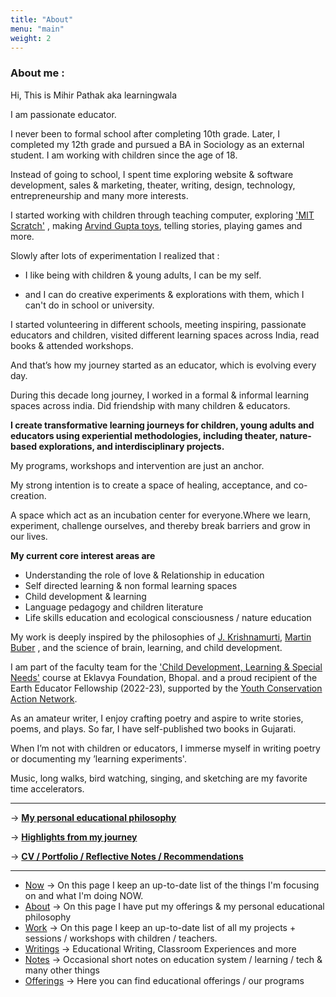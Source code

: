 ```yaml
---
title: "About"
menu: "main"
weight: 2
---
```


### About me : 

Hi, This is Mihir Pathak aka learningwala

I am passionate educator. 

I never been to formal school after completing 10th grade. Later, I completed my 12th grade and pursued a BA in Sociology as an external student. I am working with children since the age of 18. 

Instead of going to school, I spent time exploring website & software development, sales & marketing, theater, writing, design, technology, entrepreneurship and many more interests.

I started working with children through teaching computer, exploring ['MIT Scratch'](https://scratch.mit.edu/) , making [Arvind Gupta toys](https://www.arvindguptatoys.com/), telling stories, playing games and more.

Slowly after lots of experimentation I realized that :

- I like being with children & young adults, I can be my self.

- and I can do creative experiments & explorations with them, which I can't do in school or university.

I started volunteering in different schools, meeting inspiring, passionate educators and children, visited different learning spaces across India, read books & attended workshops.

And that’s how my journey started as an educator, which is evolving every day.

During this decade long journey, I worked in a formal & informal learning spaces across india. Did friendship with many children & educators.

**I create transformative learning journeys for children, young adults and educators using experiential methodologies, including theater, nature-based explorations, and interdisciplinary projects.**

My programs, workshops and intervention are just an anchor. 

My strong intention is to create a space of healing, acceptance, and co-creation.

A space which act as an incubation center for everyone.Where we learn, experiment, challenge ourselves, and thereby break barriers and grow in our lives. 

**My current core interest areas are** 

- Understanding the role of love & Relationship in education
- Self directed learning & non formal learning spaces 
- Child development & learning
- Language pedagogy and children literature
- Life skills education and ecological consciousness / nature education

My work is deeply inspired by the philosophies of [J. Krishnamurti](https://en.wikipedia.org/wiki/Jiddu_Krishnamurti), [Martin Buber](https://infed.org/mobi/martin-buber-on-education/) , and the science of brain, learning, and child development. 

I am part of the faculty team for the ['Child Development, Learning & Special Needs'](https://www.eklavya.in/about-us-eklavya/what-we-do-eklavya-new/courses-and-workshops/child-development-special-needs-and-learning-a-certificate-course) course at Eklavya Foundation, Bhopal. and a proud recipient of the Earth Educator Fellowship (2022-23), supported by the [Youth Conservation Action Network](https://www.youcan.in/).

As an amateur writer, I enjoy crafting poetry and aspire to write stories, poems, and plays. So far, I have self-published two books in Gujarati.

When I’m not with children or educators, I immerse myself in writing poetry or documenting my ’learning experiments'.

Music, long walks, bird watching, singing, and sketching are my favorite time accelerators.



--------

&rarr; **[My personal educational philosophy](/edu-for-me)**

&rarr; **[Highlights from my journey](/highlights)**

&rarr; **[CV / Portfolio / Reflective Notes / Recommendations](/cv)**

-------

- [Now](/now) &rarr; On this page I keep an up-to-date list of the things I'm focusing on and what I'm doing NOW.
- [About](/about-me) &rarr; On this page I have put my offerings & my personal educational philosophy 
- [Work](/work) &rarr; On this page I keep an up-to-date list of all my projects + sessions / workshops with children / teachers.
- [Writings](/writings) &rarr; Educational Writing, Classroom Experiences and more
- [Notes](https://learningwala.in/tags/public/) &rarr; Occasional short notes on education system / learning / tech & many other things 
- [Offerings](/offerings) &rarr; Here you can find educational offerings / our programs 

